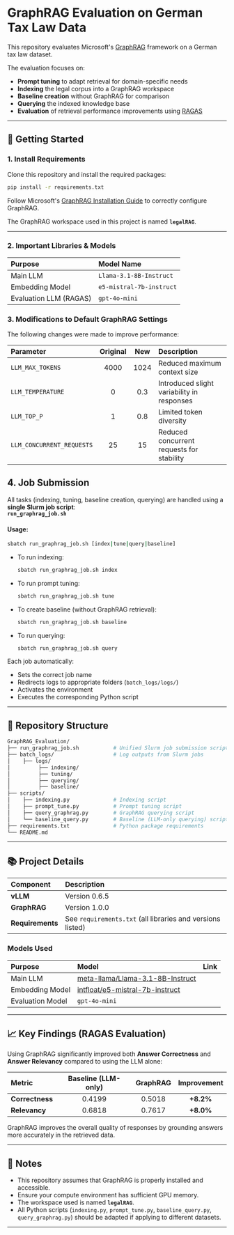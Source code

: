 # GraphRAG Evaluation on German Tax Law Data

This repository evaluates Microsoft's [GraphRAG](https://microsoft.github.io/graphrag/get_started/) framework on a German tax law dataset.

The evaluation focuses on:
- **Prompt tuning** to adapt retrieval for domain-specific needs
- **Indexing** the legal corpus into a GraphRAG workspace
- **Baseline creation** without GraphRAG for comparison
- **Querying** the indexed knowledge base
- **Evaluation** of retrieval performance improvements using [RAGAS](https://docs.ragas.io)

---

## 🚀 Getting Started

### 1. Install Requirements

Clone this repository and install the required packages:

```bash
pip install -r requirements.txt
```

Follow Microsoft's [GraphRAG Installation Guide](https://microsoft.github.io/graphrag/get_started/) to correctly configure GraphRAG.

The GraphRAG workspace used in this project is named **`legalRAG`**.

---

### 2. Important Libraries & Models

| Purpose            | Model Name                          |
| :----------------- | :---------------------------------- |
| Main LLM            | `Llama-3.1-8B-Instruct`             |
| Embedding Model     | `e5-mistral-7b-instruct`            |
| Evaluation LLM (RAGAS) | `gpt-4o-mini`                   |

### 3. Modifications to Default GraphRAG Settings

The following changes were made to improve performance:

| Parameter                  | Original | New  | Description |
| :------------------------- | :------: | :--: | :----------- |
| `LLM_MAX_TOKENS`            | 4000     | 1024 | Reduced maximum context size |
| `LLM_TEMPERATURE`           | 0        | 0.3  | Introduced slight variability in responses |
| `LLM_TOP_P`                 | 1        | 0.8  | Limited token diversity |
| `LLM_CONCURRENT_REQUESTS`   | 25       | 15   | Reduced concurrent requests for stability |

## 4. Job Submission

All tasks (indexing, tuning, baseline creation, querying) are handled using a **single Slurm job script**:  
**`run_graphrag_job.sh`**

#### Usage:

```bash
sbatch run_graphrag_job.sh [index|tune|query|baseline]
```

- To run indexing:
  ```bash
  sbatch run_graphrag_job.sh index
  ```

- To run prompt tuning:
  ```bash
  sbatch run_graphrag_job.sh tune
  ```

- To create baseline (without GraphRAG retrieval):
  ```bash
  sbatch run_graphrag_job.sh baseline
  ```

- To run querying:
  ```bash
  sbatch run_graphrag_job.sh query
  ```

Each job automatically:
- Sets the correct job name
- Redirects logs to appropriate folders (`batch_logs/logs/`)
- Activates the environment
- Executes the corresponding Python script

---

## 📂 Repository Structure

```bash
GraphRAG_Evaluation/
├── run_graphrag_job.sh           # Unified Slurm job submission script
├── batch_logs/                   # Log outputs from Slurm jobs
│    ├── logs/
│         ├── indexing/
│         ├── tuning/
│         ├── querying/
│         ├── baseline/
├── scripts/
│    ├── indexing.py              # Indexing script
│    ├── prompt_tune.py           # Prompt tuning script
│    ├── query_graphrag.py        # GraphRAG querying script
│    └── baseline_query.py        # Baseline (LLM-only querying) script
├── requirements.txt              # Python package requirements
└── README.md
```

---

## 📚 Project Details

| Component | Description |
| :--- | :--- |
| **vLLM** | Version 0.6.5 |
| **GraphRAG** | Version 1.0.0 |
| **Requirements** | See `requirements.txt` (all libraries and versions listed) |

### Models Used
| Purpose | Model | Link |
| :--- | :--- | :--- |
| Main LLM | [meta-llama/Llama-3.1-8B-Instruct](https://huggingface.co/meta-llama/Llama-3.1-8B-Instruct) |
| Embedding Model | [intfloat/e5-mistral-7b-instruct](https://huggingface.co/intfloat/e5-mistral-7b-instruct) |
| Evaluation Model | `gpt-4o-mini` |

---

## 📈 Key Findings (RAGAS Evaluation)

Using GraphRAG significantly improved both **Answer Correctness** and **Answer Relevancy** compared to using the LLM alone:

| Metric           | Baseline (LLM-only) | GraphRAG | Improvement |
| :--------------- | :-----------------: | :------: | :---------: |
| **Correctness**  | 0.4199               | 0.5018   | **+8.2%** |
| **Relevancy**    | 0.6818               | 0.7617   | **+8.0%** |

GraphRAG improves the overall quality of responses by grounding answers more accurately in the retrieved data.

---

## 📢 Notes

- This repository assumes that GraphRAG is properly installed and accessible.
- Ensure your compute environment has sufficient GPU memory.
- The workspace used is named **`legalRAG`**.
- All Python scripts (`indexing.py`, `prompt_tune.py`, `baseline_query.py`, `query_graphrag.py`) should be adapted if applying to different datasets.

---
